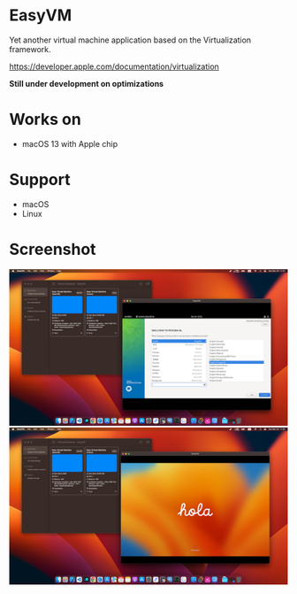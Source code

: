 # EasyVM

Yet another virtual machine application based on the Virtualization framework.

https://developer.apple.com/documentation/virtualization

**Still under development on optimizations**

# Works on

- macOS 13 with Apple chip

# Support

- macOS
- Linux

# Screenshot

![screenshot1](./Assets/screenshot1.png)
![screenshot2](./Assets/screenshot2.png)
